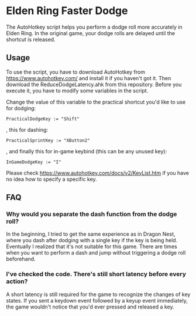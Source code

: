 # Elden Ring Faster Dodge
The AutoHotkey script helps you perform a dodge roll more accurately in Elden Ring. In the original game, your dodge rolls are delayed until the shortcut is released.

## Usage
To use the script, you have to download AutoHotkey from https://www.autohotkey.com/ and install it if you haven't got it. Then download the ReduceDodgeLatency.ahk from this repository. Before you execute it, you have to modify some variables in the script.

Change the value of this variable to the practical shortcut you'd like to use for dodging:
```autohotkey
PracticalDodgeKey := "Shift"
```
, this for dashing:
```autohotkey
PracticalSprintKey := "XButton2"
```
, and finally this for in-game keybind (this can be any unused key):
```autohotkey
InGameDodgeKey := "I"
```

Please check https://www.autohotkey.com/docs/v2/KeyList.htm if you have no idea how to specify a specific key.

## FAQ
### Why would you separate the dash function from the dodge roll?
In the beginning, I tried to get the same experience as in Dragon Nest, where you dash after dodging with a single key if the key is being held. Eventually I realized that it's not suitable for this game. There are times when you want to perform a dash and jump without triggering a dodge roll beforehand.

### I've checked the code. There's still short latency before every action?
A short latency is still required for the game to recognize the changes of key states. If you sent a keydown event followed by a keyup event immediately, the game wouldn't notice that you'd ever pressed and released a key.
